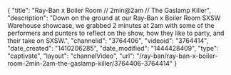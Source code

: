 {
    "title": "Ray-Ban x Boiler Room \/\/ 2min@2am \/\/ The Gaslamp Killer",
    "description": "Down on the ground at our Ray-Ban x Boiler Room SXSW Warehouse showcase, we grabbed 2 minutes at 2am with some of the performers and punters to reflect on the show, how they like to party, and their take on SXSW.",
    "channelid": "3764406",
    "videoid": "3764414",
    "date_created": "1410206285",
    "date_modified": "1444428409",
    "type": "captivate",
    "layout": "channelVideo",
    "url": "\/ray-ban\/ray-ban-x-boiler-room-2min-2am-the-gaslamp-killer\/3764406-3764414"
}